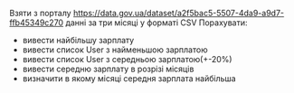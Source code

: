 Взяти з порталу 
https://data.gov.ua/dataset/a2f5bac5-5507-4da9-a9d7-ffb45349c270
данні за три місяці у форматі CSV
Порахувати:
- вивести найбільшу зарплату
- вивести список User з найменьшою зарплатою
- вивести список User з середньою зарплатою(+-20%) 
- вивести середню зарплату в розрізі місяців
- визначити в якому місяці середня зарплата найбільша 